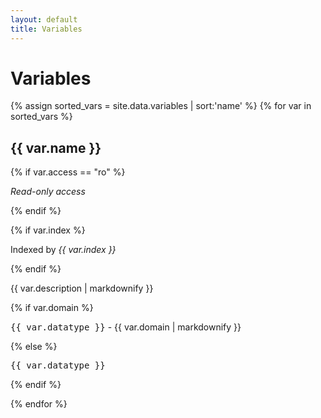 ```yaml
---
layout: default
title: Variables
---
```


<h1>Variables</h1>
{% assign sorted_vars = site.data.variables | sort:'name' %}
{% for var in sorted_vars %}

<h2>{{ var.name }}</h2>

{% if var.access == "ro" %}
<p><em>Read-only access</em></p>
{% endif %}

{% if var.index %}
<p>Indexed by <em>{{ var.index }}</em></p>
{% endif %}

<p>{{ var.description | markdownify }}</p>

{% if var.domain %}
<p><tt>{{ var.datatype }}</tt> - {{ var.domain | markdownify }}</p>
{% else %}
<p><tt>{{ var.datatype }}</tt></p>
{% endif %}

{% endfor %}
